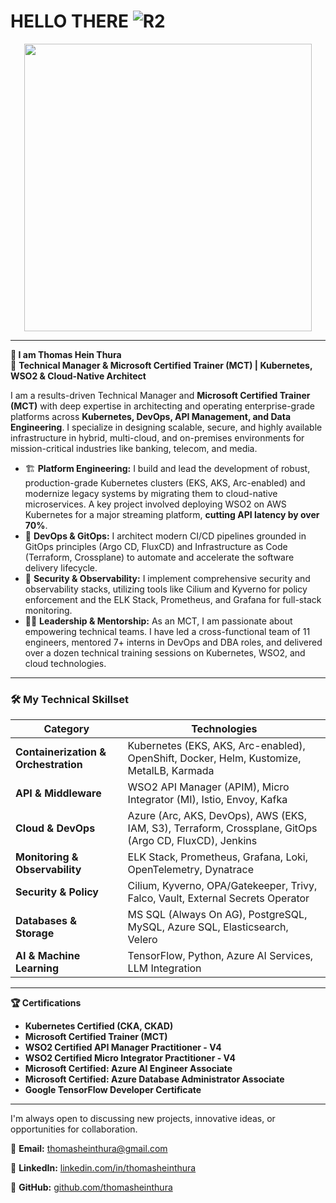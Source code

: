 # HELLO THERE ![R2](https://slackmojis.com/emojis/1363-eevee/download)
<p align="center">
 <img width="460" height="460" src="https://i.pinimg.com/originals/9d/a2/71/9da27155e8c22d0726d9ed35252e8316.png"
</p>
 
---


  **🚀 I am Thomas Hein Thura**  
 🔹 **Technical Manager & Microsoft Certified Trainer (MCT) | Kubernetes, WSO2 & Cloud-Native Architect**   

I am a results-driven Technical Manager and **Microsoft Certified Trainer (MCT)** with deep expertise in architecting and operating enterprise-grade platforms across **Kubernetes, DevOps, API Management, and Data Engineering**. I specialize in designing scalable, secure, and highly available infrastructure in hybrid, multi-cloud, and on-premises environments for mission-critical industries like banking, telecom, and media.  

- 🏗️ **Platform Engineering:** I build and lead the development of robust, production-grade Kubernetes clusters (EKS, AKS, Arc-enabled) and modernize legacy systems by migrating them to cloud-native microservices. A key project involved deploying WSO2 on AWS Kubernetes for a major streaming platform, **cutting API latency by over 70%**.
- 🚀 **DevOps & GitOps:** I architect modern CI/CD pipelines grounded in GitOps principles (Argo CD, FluxCD) and Infrastructure as Code (Terraform, Crossplane) to automate and accelerate the software delivery lifecycle.  
- 🔐 **Security & Observability:** I implement comprehensive security and observability stacks, utilizing tools like Cilium and Kyverno for policy enforcement and the ELK Stack, Prometheus, and Grafana for full-stack monitoring.  
- 👨‍🏫 **Leadership & Mentorship:** As an MCT, I am passionate about empowering technical teams. I have led a cross-functional team of 11 engineers, mentored 7+ interns in DevOps and DBA roles, and delivered over a dozen technical training sessions on Kubernetes, WSO2, and cloud technologies.  
---
### 🛠️ My Technical Skillset

| Category | Technologies |
| --- | --- |
| **Containerization & Orchestration** | Kubernetes (EKS, AKS, Arc-enabled), OpenShift, Docker, Helm, Kustomize, MetalLB, Karmada |
| **API & Middleware** | WSO2 API Manager (APIM), Micro Integrator (MI), Istio, Envoy, Kafka |
| **Cloud & DevOps** | Azure (Arc, AKS, DevOps), AWS (EKS, IAM, S3), Terraform, Crossplane, GitOps (Argo CD, FluxCD), Jenkins |
| **Monitoring & Observability** | ELK Stack, Prometheus, Grafana, Loki, OpenTelemetry, Dynatrace |
| **Security & Policy** | Cilium, Kyverno, OPA/Gatekeeper, Trivy, Falco, Vault, External Secrets Operator |
| **Databases & Storage** | MS SQL (Always On AG), PostgreSQL, MySQL, Azure SQL, Elasticsearch, Velero |
| **AI & Machine Learning** | TensorFlow, Python, Azure AI Services, LLM Integration |

---

**🏆 Certifications**

- **Kubernetes Certified (CKA, CKAD)**  
-  **Microsoft Certified Trainer (MCT)**  
-  **WSO2 Certified API Manager Practitioner - V4**  
-  **WSO2 Certified Micro Integrator Practitioner - V4**  
-  **Microsoft Certified: Azure AI Engineer Associate**  
-  **Microsoft Certified: Azure Database Administrator Associate**
-    **Google TensorFlow Developer Certificate**  

---

I'm always open to discussing new projects, innovative ideas, or opportunities for collaboration.

📧 **Email:** thomasheinthura@gmail.com  

💼 **LinkedIn:** [linkedin.com/in/thomasheinthura](https://www.linkedin.com/in/thomasheinthura/)  

🔗 **GitHub:** [github.com/thomasheinthura](https://github.com/thomasheinthura)  
 

<!---
ThomasHeinThura/ThomasHeinThura is a ✨ special ✨ repository because its `README.md` (this file) appears on your GitHub profile.
You can click the Preview link to take a look at your changes.
--->
